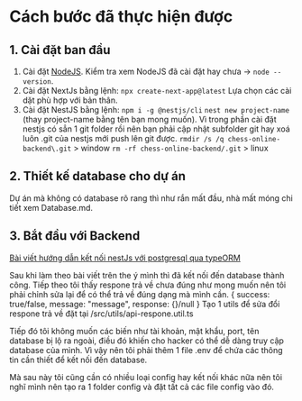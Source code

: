 # Cách bước đã thực hiện được

## 1. Cài đặt ban đầu
1. Cài đặt  [NodeJS](https://nodejs.org/en/download).
Kiểm tra xem NodeJS đã cài đặt hay chưa -> `node --version`.
2. Cài đặt NextJs bằng lệnh: `npx create-next-app@latest`
Lựa chọn các cài dặt phù hợp với bản thân.
3. Cài đặt NestJS bằng lệnh:
`npm i -g @nestjs/cli`
`nest new project-name` (thay project-name bằng tên bạn mong muốn).
Vì trong phần cài đặt nestjs có sẳn 1 git folder rồi nên bạn phải cập nhật subfolder git hay xoá luôn .git của nestjs mới push lên git được.
`rmdir /s /q chess-online-backend\.git` > window
`rm -rf chess-online-backend/.git` > linux
## 2. Thiết kế database cho dự án
Dự án mà không có database rõ rang thì như rắn mất đầu, nhà mất móng chi tiết xem Database.md.

## 3. Bắt đầu với Backend
[Bài viết hướng dẫn kết nối nestJs với postgresql qua typeORM](https://medium.com/simform-engineering/nestjs-and-postgresql-a-crud-tutorial-32aa78778752)

Sau khi làm theo bài viết trên the ý mình thì đã kết nối đến database thành công.
Tiếp theo tôi thấy respone trả về chưa đúng như mong muốn nên tôi phải chỉnh sửa lại để có thể trả về đúng dạng mà mình cần.
{
    success: true/false,
    message: "message",
    response: {}/null
}
Tạo 1 utils để sửa đổi respone trả về đặt tại /src/utils/api-respone.util.ts

Tiếp đó tôi không muốn các biến như tài khoản, mật khẩu, port, tên database bị lộ ra ngoài, điều đó khiến cho hacker có thể dễ dàng truy cập database của mình.
Vì vậy nên tôi phải thêm 1 file .env để chứa các thông tin cần thiết để kết nối đến database.

Mà sau này tôi cũng cần có nhiều loại config hay kết nối khác nữa nên tôi nghĩ mình nên tạo ra 1 folder config và đặt tất cả các file config vào đó.




